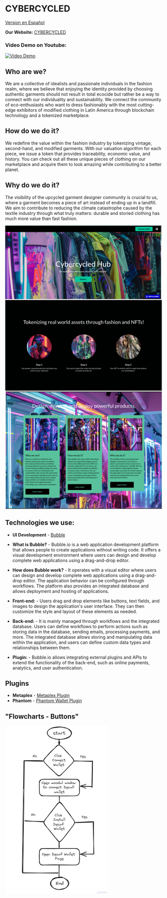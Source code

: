 # CYBERCYCLED

[Version en Español](https://github.com/Antoni0Pachec0/CYBERCYCLED/blob/main/README.md)


**Our Website:** [CYBERCYCLED](https://cybercycled-hub.bubbleapps.io/version-test/)

### Video Demo on Youtube:
[![Video Demo](https://img.youtube.com/vi/W90diSrxbc4/0.jpg)](https://www.youtube.com/watch?v=W90diSrxbc4)

## Who are we?
We are a collective of idealists and passionate individuals in the fashion realm, where we believe that enjoying the identity provided by choosing authentic garments should not result in total ecocide but rather be a way to connect with our individuality and sustainability. We connect the community of eco-enthusiasts who want to dress fashionably with the most cutting-edge exhibitors of modified clothing in Latin America through blockchain technology and a tokenized marketplace.

## How do we do it?
We redefine the value within the fashion industry by tokenizing vintage, second-hand, and modified garments. With our valuation algorithm for each piece, we issue a token that provides traceability, economic value, and history. You can check out all these unique pieces of clothing on our marketplace and acquire them to look amazing while contributing to a better planet.

## Why do we do it?
The visibility of the upcycled garment designer community is crucial to us, where a garment becomes a piece of art instead of ending up in a landfill. We aim to contribute to reducing the climate catastrophe caused by the textile industry through what truly matters: durable and storied clothing has much more value than fast fashion.

![Inicio de la página](./img/ind.png)
![Next](./img/Landing-StepsToUse.png)
![Next](./img/Landing-Who-How-Why.png)

## Technologies we use:
 - **UI Development** - [Bubble](https://bubble.io/)

- **What is Bubble?**  -
Bubble.io is a web application development platform that allows people to create applications without writing code. It offers a visual development environment where users can design and develop complete web applications using a drag-and-drop editor.

- **How does Bubble work?** -
It operates with a visual editor where users can design and develop complete web applications using a drag-and-drop editor. The application behavior can be configured through workflows. The platform also provides an integrated database and allows deployment and hosting of applications.

- **Front-end:** -
Users drag and drop elements like buttons, text fields, and images to design the application's user interface. They can then customize the style and layout of these elements as needed.

- **Back-end:** -
It is mainly managed through workflows and the integrated database. Users can define workflows to perform actions such as storing data in the database, sending emails, processing payments, and more. The integrated database allows storing and manipulating data within the application, and users can define custom data types and relationships between them.

- **Plugin:**  -
Bubble.io allows integrating external plugins and APIs to extend the functionality of the back-end, such as online payments, analytics, and user authentication.

## Plugins
 - **Metaplex** - [Metaplex Plugin](https://novabloq.com/plugin/metaplex---solana-nfts-1672944569246x875969888490958300)
  - **Phantom** - [Phantom Wallet Plugin](https://bubble.io/plugin/phantom-login-for-solana-1641357341035x265322829267337200)

## "Flowcharts - Buttons"
![Inicio de la página](./img/diagramWallet-EN.png)
